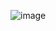  ![image](https://github.com/BigBigOcean/FengHeCards/blob/master/%E6%B5%B7%E6%8A%A5%E5%9B%BE%E7%89%87/%E5%B0%B1%E8%BF%99%E4%B8%80%E5%88%BB%EF%BC%8C%E8%A6%81%E7%9B%B8%E4%BF%A1%E4%BC%B8%E6%89%8B%E5%B0%B1%E8%83%BD%E7%A2%B0%E5%88%B0%E5%A4%A9.jpg)
